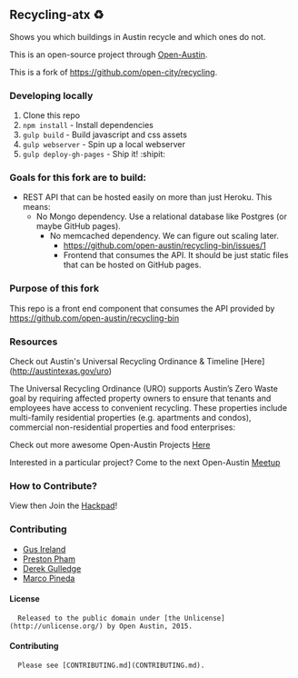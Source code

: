 ## Recycling-atx :recycle:

Shows you which buildings in Austin recycle and which ones do not.

This is an open-source project through [Open-Austin](http://www.open-austin.org/).

This is a fork of https://github.com/open-city/recycling.

### Developing locally

1. Clone this repo
2. `npm install` - Install dependencies
3. `gulp build` - Build javascript and css assets
4. `gulp webserver` - Spin up a local webserver
5. `gulp deploy-gh-pages` - Ship it! :shipit:

### Goals for this fork are to build:

- REST API that can be hosted easily on more than just Heroku. This means:
  - No Mongo dependency. Use a relational database like Postgres (or maybe GitHub pages).
    - No memcached dependency. We can figure out scaling later.
      - https://github.com/open-austin/recycling-bin/issues/1
      - Frontend that consumes the API. It should be just static files that can be hosted on GitHub pages.

### Purpose of this fork
This repo is a front end component that consumes the API provided by https://github.com/open-austin/recycling-bin

### Resources

Check out Austin's Universal Recycling Ordinance & Timeline [Here] (http://austintexas.gov/uro)

The Universal Recycling Ordinance (URO) supports Austin’s Zero Waste goal by requiring affected property owners to ensure that tenants and employees have access to convenient recycling. These properties include multi-family residential properties (e.g. apartments and condos), commercial non-residential properties and food enterprises:


Check out more awesome Open-Austin Projects [Here](https://github.com/open-austin)

Interested in a particular project? Come to the next Open-Austin [Meetup](http://www.meetup.com/Open-Government-Civic-Technology-Meetup-by-Open-Austin/)

### How to Contribute?

View then Join the [Hackpad](https://hackpad.com/ATX-Recycles-NbZNj5me3xt)!

### Contributing
* [Gus Ireland](http://github.com/gusIreland)
* [Preston Pham](http://github.com/prestonp)
* [Derek Gulledge](http://github.com/srickshaw)
* [Marco Pineda](http://github.com/mapineda)


#### License

      Released to the public domain under [the Unlicense](http://unlicense.org/) by Open Austin, 2015.

#### Contributing

      Please see [CONTRIBUTING.md](CONTRIBUTING.md).

